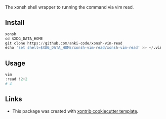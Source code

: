 The xonsh shell wrapper to running the command via vim read.

## Install

```python
xonsh
cd $XDG_DATA_HOME
git clone https://github.com/anki-code/xonsh-vim-read
echo 'set shell=$XDG_DATA_HOME/xonsh-vim-read/xonsh-vim-read' >> ~/.vimrc
```

## Usage

```python
vim
:read !2+2
# 4
```

## Links 
* This package was created with [xontrib cookiecutter template](https://github.com/xonsh/xontrib-cookiecutter).
